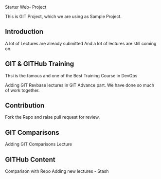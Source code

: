 Starter Web- Project

This is GIT Project, which we are using as Sample Project.

## Introduction
A lot of Lectures are already submitted
And a lot of lectures are still coming on.

## GIT & GITHub Training
Thsi is the famous and one of the Best Training Course in DevOps

Adding GIT Revbase lectures in GIT Advance part. We have done so much of work together.

## Contribution
Fork the Repo and raise pull request for review.

## GIT Comparisons

Adding GIT Comparisons Lecture

## GITHub Content
Comparison with Repo
Adding new lectures - Stash



